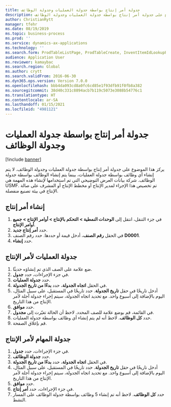 ```yaml
---
title: جدولة أمر إنتاج بواسطة جدولة العمليات وجدولة الوظائف
description: يركز هذا الموضوع على جدولة أمر إنتاج بواسطة جدولة العمليات وجدولة الوظائف.
author: ChristianRytt
manager: tfehr
ms.date: 08/19/2019
ms.topic: business-process
ms.prod: ''
ms.service: dynamics-ax-applications
ms.technology: ''
ms.search.form: ProdTableListPage, ProdTableCreate, InventItemIdLookupPurchase, ProdSchedule, ProdTable, ProdRouteJob
audience: Application User
ms.reviewer: kamaybac
ms.search.region: Global
ms.author: crytt
ms.search.validFrom: 2016-06-30
ms.dyn365.ops.version: Version 7.0.0
ms.openlocfilehash: bbb4da093cd8a0fc6cd85e1f93dfb91f0fb8a382
ms.sourcegitcommit: 38d40c331c8894acb7b119c5073e3088b54776c1
ms.translationtype: HT
ms.contentlocale: ar-SA
ms.lasthandoff: 01/15/2021
ms.locfileid: "4981121"
---
```

# <a name="schedule-a-production-order-with-operations-and-job-scheduling"></a>جدولة أمر إنتاج بواسطة جدولة العمليات وجدولة الوظائف

[!include [banner](../../includes/banner.md)]

يركز هذا الموضوع على جدولة أمر إنتاج بواسطة جدولة العمليات وجدولة الوظائف. لا يتم إنشاء أي وظائف بواسطة جدولة العمليات، بينما يتم إنشاء الوظائف بواسطة جدولة الوظائف. شركة بيانات العرض التوضيحي التي تم استخدامها لإنشاء هذه المهمة هي USMF.‬ تم تخصيص هذا الإجراء لمدير الإنتاج أو مخطط الإنتاج أو المشرف على صالة الإنتاج‬ في بيئة تصنيع منفصلة.


## <a name="create-a-production-order"></a>إنشاء أمر إنتاج
1. في جزء التنقل، انتقل إلى **الوحدات النمطية > ‏‫التحكم بالإنتاج‬ > أوامر الإنتاج > جميع أوامر الإنتاج**.
2. حدد **أمر إنتاج جديد**.
3. في الحقل **رقم الصنف**، أدخل قيمة أو حددها. حدد رقم الصنف **D0001**.  
4. حدد **إنشاء**.

## <a name="schedule-operations-for-the-production-order"></a>جدولة العمليات لأمر الإنتاج
1. ضع علامة على الصف الذي تم إنشاؤه حديثًا.      
2. في جزء الإجراءات، حدد **جدول**.
3. حدد **جدولة العمليات**.
4. في الحقل **اتجاه الجدولة**، حدد **بدءًا من تاريخ الجدولة**.
5. أدخل تاريخًا في حقل **تاريخ الجدولة**. حدد تاريخًا في المستقبل، على سبيل المثال، اليوم بالإضافة إلى أسبوع واحد. مع تحديد اتجاه الجدولة، سيتم إجراء جدولة آجلة لأمر الإنتاج من هذا التاريخ.  
6. حدد **موافق**.
7. في القائمة، قم بوضع علامة للصف المحدد. لاحظ أن الحالة تغيّرت إلى **مجدول**. 
8. حدد **كل الوظائف‬**. لاحظ أنه لم يتم إنشاء أي وظائف بواسطة جدولة العمليات.  
9. قم بإغلاق الصفحة.

## <a name="schedule-jobs-for-the-production-order"></a>جدولة المهام لأمر الإنتاج
1. في جزء الإجراءات، حدد **جدول**.
2. حدد **جدولة الوظائف**.
3. في الحقل **اتجاه الجدولة**، حدد **بدءًا من تاريخ الجدولة**.
4. أدخل تاريخًا في حقل **تاريخ الجدولة**. حدد تاريخًا في المستقبل، على سبيل المثال، اليوم بالإضافة إلى أسبوع واحد. مع تحديد اتجاه الجدولة، سيتم إجراء جدولة آجلة لأمر الإنتاج من هذا التاريخ.  
5. حدد **موافق**.
6. في جزء الإجراءات، حدد **أمر إنتاج**.
7. حدد **كل الوظائف‬**. لاحظ أنه تم إنشاء 5 وظائف بواسطة جدولة الوظائف على المسار النشط.  

